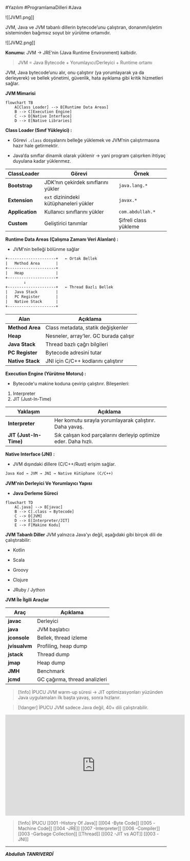 #Yazılım #ProgramlamaDilleri #Java 

![[JVM1.png]]


JVM, Java ve JVM tabanlı dillerin bytecode’unu çalıştıran, donanım/işletim sisteminden bağımsız soyut bir yürütme ortamıdır.

![[JVM2.png]]

**Konumu:** JVM → JRE’nin (Java Runtime Environment) kalbidir.

>JVM = Java Bytecode + Yorumlayıcı/Derleyici + Runtime ortamı

JVM, Java bytecode’unu alır, onu çalıştırır (ya yorumlayarak ya da derleyerek) ve bellek yönetimi, güvenlik, hata ayıklama gibi kritik hizmetleri sağlar.


**JVM Mimarisi**

```mermaid
flowchart TB
    A[Class Loader] --> B[Runtime Data Areas]
    B --> C[Execution Engine]
    C --> D[Native Interface]
    D --> E[Native Libraries]

```


**Class Loader (Sınıf Yükleyici) :**

- Görevi `.class` dosyalarını belleğe yüklemek ve JVM’nin çalıştırmasına hazır hale getirmektir.
    
- Java’da sınıflar dinamik olarak yüklenir → yani program çalışırken ihtiyaç duyulana kadar yüklenmez.

| ClassLoader     | Görevi                                 | Örnek                 |
| --------------- | -------------------------------------- | --------------------- |
| **Bootstrap**   | JDK’nın çekirdek sınıflarını yükler    | `java.lang.*`         |
| **Extension**   | `ext` dizinindeki kütüphaneleri yükler | `javax.*`             |
| **Application** | Kullanıcı sınıflarını yükler           | `com.abdullah.*`      |
| **Custom**      | Geliştirici tanımlar                   | Şifreli class yükleme |


**Runtime Data Areas (Çalışma Zamanı Veri Alanları) :** 
- JVM'nin belleği bölünme sağlar

```txt
+---------------------+   ← Ortak Bellek
|   Method Area       |
+---------------------+
|   Heap              |
+---------------------+
        ↓
+---------------------+   ← Thread Bazlı Bellek
|   Java Stack        |
|   PC Register       |
|   Native Stack      |
+---------------------+

```

|Alan|Açıklama|
|---|---|
|**Method Area**|Class metadata, statik değişkenler|
|**Heap**|Nesneler, array’ler. GC burada çalışır|
|**Java Stack**|Thread bazlı çağrı bilgileri|
|**PC Register**|Bytecode adresini tutar|
|**Native Stack**|JNI için C/C++ kodlarını çalıştırır|

**Execution Engine (Yürütme Motoru) :**
- Bytecode'u makine koduna çevirip çalıştırır.
Bileşenleri:
1. Interpreter
2. JIT (Just-In-Time)

| Yaklaşım               | Açıklama                                                        |
| ---------------------- | --------------------------------------------------------------- |
| **Interpreter**        | Her komutu sırayla yorumlayarak çalıştırır. Daha yavaş.         |
| **JIT (Just-In-Time)** | Sık çalışan kod parçalarını derleyip optimize eder. Daha hızlı. |

**Native Interface (JNI) :**
- JVM dışındaki dillere (C/C++/Rust) erişim sağlar.

```txt
Java Kod → JVM → JNI → Native Kütüphane (C/C++)

```

**JVM'nin Derleyici Ve Yorumlayıcı Yapısı**

- **Java Derleme Süreci**

```mermaid
flowchart TD
    A[.java] --> B[javac]
    B --> C[.class → Bytecode]
    C --> D[JVM]
    D --> E[Interpreter/JIT]
    E --> F[Makine Kodu]

```

**JVM Tabanlı Diller**
JVM yalnızca Java'yı değil, aşağıdaki gibi birçok dili de çalıştırabilir:
- Kotlin
    
- Scala
    
- Groovy
    
- Clojure
    
- JRuby / Jython

**JVM İle İlgili Araçlar**

|Araç|Açıklama|
|---|---|
|**javac**|Derleyici|
|**java**|JVM başlatıcı|
|**jconsole**|Bellek, thread izleme|
|**jvisualvm**|Profiling, heap dump|
|**jstack**|Thread dump|
|**jmap**|Heap dump|
|**JMH**|Benchmark|
|**jcmd**|GC çağırma, thread analizleri|


> [!info] İPUCU
> JVM warm-up süresi → JIT optimizasyonları yüzünden Java uygulamaları ilk başta yavaş, sonra hızlanır.

> [!danger] İPUCU
> JVM sadece Java değil, 40+ dili çalıştırabilir.


<iframe width="560" height="315" src="https://www.youtube.com/embed/G1ubVOl9IBw" frameborder="0" allow="accelerometer; autoplay; clipboard-write; encrypted-media; gyroscope; picture-in-picture" allowfullscreen></iframe>

> [!info] İPUCU
> [[001 -History Of Java]]
> [[004 -Byte Code]]
> [[005 -Machine Code]]
> [[004 -JRE]]
> [[007 -Interpreter]]
> [[006 -Compiler]]
> [[003 -Garbage Collection]]
> [[Thread]]
> [[002 -JIT vs AOT]]
> [[003 -JNI]]
> 

---

***Abdullah TANRIVERDİ***

